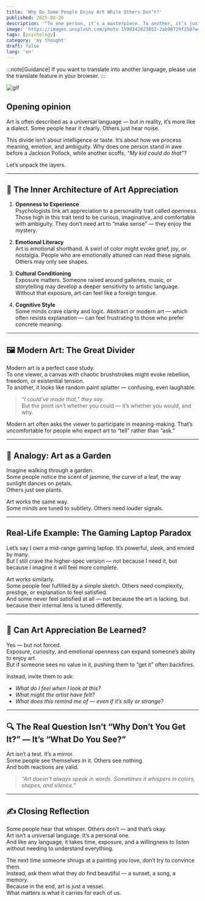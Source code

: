 ```yaml
---
title: 'Why Do Some People Enjoy Art While Others Don’t?'
published: 2025-08-26
description: '“To one person, it’s a masterpiece. To another, it’s just a weird squiggle on canvas.”'
image: 'https://images.unsplash.com/photo-1590342823852-2ab98729f250?w=600&auto=format&fit=crop&q=60&ixlib=rb-4.1.0&ixid=M3wxMjA3fDB8MHxzZWFyY2h8NTZ8fGFydCUyMGdhbGxlcnl8ZW58MHx8MHx8fDA%3D'
tags: [psychology]
category: 'my thought'
draft: false 
lang: 'en'
---
```


:::note[Guidance]
If you want to translate into another language, please use the translate feature in your browser.
:::

![gif](https://media.tenor.com/S71JHkiFQIkAAAAM/best-cycladic-art-think.gif)

## Opening opinion

Art is often described as a universal language — but in reality, it’s more like a dialect. Some people hear it clearly. Others just hear noise.  

This divide isn’t about intelligence or taste. It’s about how we process meaning, emotion, and ambiguity. Why does one person stand in awe before a Jackson Pollock, while another scoffs, *“My kid could do that”*?  

Let’s unpack the layers.

---

## 🎨 The Inner Architecture of Art Appreciation

1. **Openness to Experience**  
   Psychologists link art appreciation to a personality trait called *openness*. Those high in this trait tend to be curious, imaginative, and comfortable with ambiguity. They don’t need art to “make sense” — they enjoy the mystery.

2. **Emotional Literacy**  
   Art is emotional shorthand. A swirl of color might evoke grief, joy, or nostalgia. People who are emotionally attuned can read these signals. Others may only see shapes.

3. **Cultural Conditioning**  
   Exposure matters. Someone raised around galleries, music, or storytelling may develop a deeper sensitivity to artistic language. Without that exposure, art can feel like a foreign tongue.

4. **Cognitive Style**  
   Some minds crave clarity and logic. Abstract or modern art — which often resists explanation — can feel frustrating to those who prefer concrete meaning.

---

## 🖼️ Modern Art: The Great Divider

Modern art is a perfect case study.  
To one viewer, a canvas with chaotic brushstrokes might evoke rebellion, freedom, or existential tension.  
To another, it looks like random paint splatter — confusing, even laughable.

> *“I could’ve made that,” they say.*  
> But the point isn’t whether you could — it’s whether you would, and why.

Modern art often asks the viewer to participate in meaning-making. That’s uncomfortable for people who expect art to “tell” rather than “ask.”

---

## 🌱 Analogy: Art as a Garden

Imagine walking through a garden.  
Some people notice the scent of jasmine, the curve of a leaf, the way sunlight dances on petals.  
Others just see plants.

Art works the same way.  
Some minds are tuned to subtlety. Others need louder signals.

---

## Real-Life Example: The Gaming Laptop Paradox

Let’s say I own a mid-range gaming laptop. It’s powerful, sleek, and envied by many.  
But I still crave the higher-spec version — not because I need it, but because I imagine it will feel more complete.  

Art works similarly.  
Some people feel fulfilled by a simple sketch. Others need complexity, prestige, or explanation to feel satisfied.  
And some never feel satisfied at all — not because the art is lacking, but because their internal lens is tuned differently.

---

## 🧠 Can Art Appreciation Be Learned?

Yes — but not forced.  
Exposure, curiosity, and emotional openness can expand someone’s ability to enjoy art.  
But if someone sees no value in it, pushing them to “get it” often backfires.

Instead, invite them to ask:
- *What do I feel when I look at this?*  
- *What might the artist have felt?*  
- *What does this remind me of — even if it’s silly or strange?*

---

## 🔍 The Real Question Isn’t “Why Don’t You Get It?” — It’s “What Do You See?”

Art isn’t a test. It’s a mirror.  
Some people see themselves in it. Others see nothing.  
And both reactions are valid.

> *“Art doesn’t always speak in words. Sometimes it whispers in colors, shapes, and silence.”*

---

## ✍️ Closing Reflection

Some people hear that whisper. Others don’t — and that’s okay.  
Art isn’t a universal language. It’s a personal one.  
And like any language, it takes time, exposure, and a willingness to listen without needing to understand everything.  

The next time someone shrugs at a painting you love, don’t try to convince them.  
Instead, ask them what they *do* find beautiful — a sunset, a song, a memory.  
Because in the end, art is just a vessel.  
What matters is what it carries for each of us.
